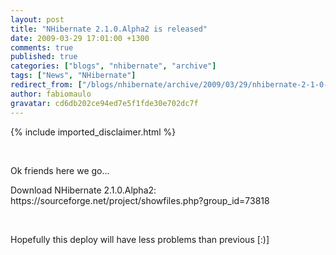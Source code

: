 ```yaml
---
layout: post
title: "NHibernate 2.1.0.Alpha2 is released"
date: 2009-03-29 17:01:00 +1300
comments: true
published: true
categories: ["blogs", "nhibernate", "archive"]
tags: ["News", "NHibernate"]
redirect_from: ["/blogs/nhibernate/archive/2009/03/29/nhibernate-2-1-0-alpha2-is-released.aspx"]
author: fabiomaulo
gravatar: cd6db202ce94ed7e5f1fde30e702dc7f
---
```

{% include imported_disclaimer.html %}
<p>&nbsp;</p>
<p>Ok friends here we go...</p>
<p>Download NHibernate 2.1.0.Alpha2: https://sourceforge.net/project/showfiles.php?group_id=73818</p>
<p>&nbsp;</p>
<p>Hopefully this deploy will have less problems than previous [:)]</p>
<p>&nbsp;</p>
